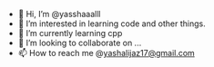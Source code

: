 - 👋 Hi, I’m @yasshaaalll
- 👀 I’m interested in learning code and other things.
- 🌱 I’m currently learning cpp
- 💞️ I’m looking to collaborate on ...
- 📫 How to reach me @yashalijaz17@gmail.com

